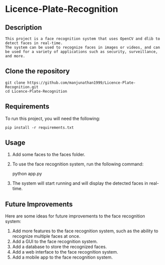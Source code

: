 # Licence-Plate-Recognition

## Description
    This project is a face recognition system that uses OpenCV and dlib to detect faces in real-time. 
    The system can be used to recognize faces in images or videos, and can be used for a variety of applications such as security, surveillance, and more.

## Clone the repository
    git clone https://github.com/manjunathan1999/Licence-Plate-Recognition.git
    cd Licence-Plate-Recognition

## Requirements
To run this project, you will need the following:

    pip install -r requirements.txt

## Usage
1. Add some faces to the faces folder.
2. To use the face recognition system, run the following command:

    python app.py

3. The system will start running and will display the detected faces in real-time.


## Future Improvements
Here are some ideas for future improvements to the face recognition system:
1.  Add more features to the face recognition system, such as the ability to recognize multiple faces at once.
2.  Add a GUI to the face recognition system.
3.  Add a database to store the recognized faces.
4.  Add a web interface to the face recognition system.
5.  Add a mobile app to the face recognition system.
